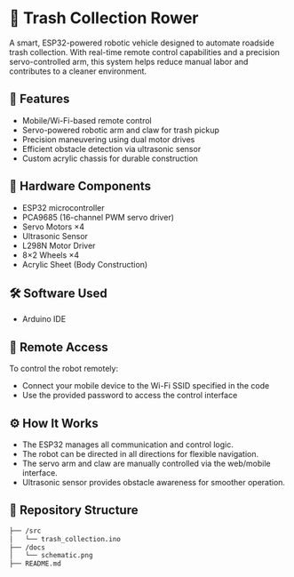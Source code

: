 # 🧹 Trash Collection Rower

A smart, ESP32-powered robotic vehicle designed to automate roadside trash collection. With real-time remote control capabilities and a precision servo-controlled arm, this system helps reduce manual labor and contributes to a cleaner environment.

## 🚀 Features
- Mobile/Wi-Fi-based remote control
- Servo-powered robotic arm and claw for trash pickup
- Precision maneuvering using dual motor drives
- Efficient obstacle detection via ultrasonic sensor
- Custom acrylic chassis for durable construction

## 🧰 Hardware Components
- ESP32 microcontroller
- PCA9685 (16-channel PWM servo driver)
- Servo Motors ×4
- Ultrasonic Sensor
- L298N Motor Driver
- 8×2 Wheels ×4
- Acrylic Sheet (Body Construction)

## 🛠️ Software Used
- Arduino IDE

## 📡 Remote Access
To control the robot remotely:
- Connect your mobile device to the Wi-Fi SSID specified in the code
- Use the provided password to access the control interface

## ⚙️ How It Works
- The ESP32 manages all communication and control logic.
- The robot can be directed in all directions for flexible navigation.
- The servo arm and claw are manually controlled via the web/mobile interface.
- Ultrasonic sensor provides obstacle awareness for smoother operation.

## 🧾 Repository Structure
```bash
├── /src
│   └── trash_collection.ino
├── /docs
│   └── schematic.png
├── README.md
